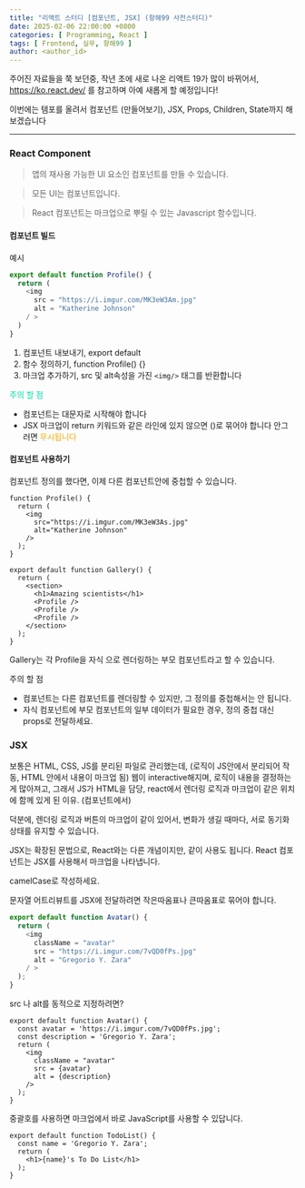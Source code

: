 ```yaml
---
title: "리액트 스터디 [컴포넌트, JSX] (항해99 사전스터디)"
date: 2025-02-06 22:00:00 +0800
categories: [ Programming, React ]
tags: [ Frontend, 실무, 항해99 ]
author: <author_id>   
---
```


주어진 자료들을 쭉 보던중, 작년 초에 새로 나온 리액트 19가 많이 바뀌어서,
https://ko.react.dev/ 를 참고하며 아예 새롭게 할 예정입니다! 

이번에는 템포를 올려서 컴포넌트 (만들어보기), JSX, Props, Children, State까지 해보겠습니다

--- 

### React Component 

>앱의 재사용 가능한 UI 요소인 컴포넌트를 만들 수 있습니다.

>모든 UI는 컴포넌트입니다.

> React 컴포넌트는 마크업으로 뿌릴 수 있는 Javascript 함수입니다. 

#### 컴포넌트 빌드
예시
```typescript
export default function Profile() {
  return (
    <img
      src = "https://i.imgur.com/MK3eW3Am.jpg"
      alt = "Katherine Johnson"
    / >
  )
}

```
1. 컴포넌트 내보내기, export default 
2. 함수 정의하기, function Profile() {}  
3. 마크업 추가하기, src 및 alt속성을 가진 ```<img/>``` 태그를 반환합니다

<font color="olivegrab">주의 할 점</font>

- 컴포넌트는 대문자로 시작해야 합니다
- JSX 마크업이 return 키워드와 같은 라인에 있지 않으면 ()로 묶어야 합니다 안그러면 <font color='orange'>무시됩니다</font>


#### 컴포넌트 사용하기 
컴포넌트 정의를 했다면, 이제 다른 컴포넌트안에 중첩할 수 있습니다.

```
function Profile() {
  return (
    <img
      src="https://i.imgur.com/MK3eW3As.jpg"
      alt="Katherine Johnson"
    />
  );
}

export default function Gallery() {
  return (
    <section>
      <h1>Amazing scientists</h1>
      <Profile />
      <Profile />
      <Profile />
    </section>
  );
}

```

Gallery는 각 Profile을 자식 으로 렌더링하는 부모 컴포넌트라고 할 수 있습니다.

주의 할 점

- 컴포넌트는 다른 컴포넌트를 렌더링할 수 있지만, 그 정의를 중첩해서는 안 됩니다.
- 자식 컴포넌트에 부모 컴포넌트의 일부 데이터가 필요한 경우, 정의 중첩 대신 props로 전달하세요. 

### JSX 
보통은 HTML, CSS, JS를 분리된 파일로 관리했는데, (로직이 JS안에서 분리되어 작동, HTML 안에서 내용이 마크업 됨)
웹이 interactive해지며, 로직이 내용을 결정하는게 많아져고, 그래서 JS가 HTML을 담당, react에서 렌더링 로직과 마크업이 같은 위치에 함께 있게 된 이유. (컴포넌트에서)

덕분에, 렌더링 로직과 버튼의 마크업이 같이 있어서, 변화가 생길 때마다, 서로 동기화 상태를 유지할 수 있습니다.

JSX는 확장된 문법으로, React와는 다른 개념이지만, 같이 사용도 됩니다. 
React 컴포넌트는 JSX를 사용해서 마크업을 나타냅니다. 

camelCase로  작성하세요.

문자열 어트리뷰트를 JSX에 전달하려면 작은따옴표나 큰따옴표로 묶어야 합니다.

```typescript
export default function Avatar() {
  return (
    <img
      className = "avatar"
      src = "https://i.imgur.com/7vQD0fPs.jpg"
      alt = "Gregorio Y. Zara"
    / >
  );
}
```
src 나 alt를 동적으로 지정하려면? 

```
export default function Avatar() {
  const avatar = 'https://i.imgur.com/7vQD0fPs.jpg';
  const description = 'Gregorio Y. Zara';
  return (
    <img
      className = "avatar"
      src = {avatar}
      alt = {description}
    />
  );
}
```
중괄호를 사용하면 마크업에서 바로 JavaScript를 사용할 수 있답니다.

```
export default function TodoList() {
  const name = 'Gregorio Y. Zara';
  return (
    <h1>{name}'s To Do List</h1>
  );
}
```
